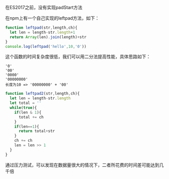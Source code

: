 在ES2017之前，没有实现padStart方法

在npm上有一个自己实现的leftpad方法，如下：

```js
function leftpad(str,length,ch){
  let len = length-str.length+1
  return Array(len).join(length)+str
}
console.log(leftpad('hello',10,'0'))
```

这个函数的时间复杂度很低，我们可以用二分法提高性能，具体思路如下：

```
'0'
'00'
'0000'
'00000000'
长度为10 => '00000000' + '00'
```

```js
function leftpad2(str,length,ch){
  let len = length-str.length
  let total = ''
  while(true){
    if(len & 1){
      total += ch
    }
    if(len==1){
      return total+str
    }
    ch += ch
    len = len >> 1
  }
}
```

通过压力测试，可以发现在数据量很大的情况下，二者所花费的时间差可能达到几千倍